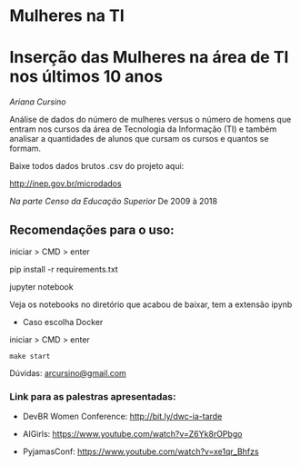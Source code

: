 # Mulheres na TI

# Inserção das Mulheres na área de TI nos últimos 10 anos
*Ariana Cursino*

Análise de dados do número de mulheres versus o número de homens que entram nos cursos da área de Tecnologia da Informação (TI) e também analisar a quantidades de alunos que cursam os cursos e quantos se formam.


Baixe todos dados brutos .csv do projeto aqui:<p>
http://inep.gov.br/microdados

*Na parte Censo da Educação Superior*
De 2009 à 2018

## Recomendações para o uso:

iniciar > CMD > enter

pip install -r requirements.txt

jupyter notebook

Veja os notebooks no diretório que acabou de baixar, tem a extensão ipynb


- Caso escolha Docker

iniciar > CMD > enter

```
make start

```



Dúvidas: arcursino@gmail.com


### Link para as palestras apresentadas:

- DevBR Women Conference: 
http://bit.ly/dwc-ia-tarde

- AIGirls: 
https://www.youtube.com/watch?v=Z6Yk8rOPbgo

- PyjamasConf: 
https://www.youtube.com/watch?v=xe1qr_Bhfzs
